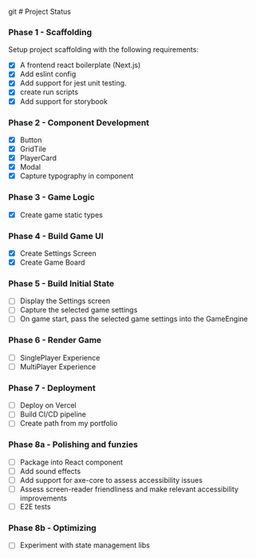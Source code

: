 git # Project Status

### Phase 1 - Scaffolding
  Setup project scaffolding with the following requirements:
  - [x] A frontend react boilerplate (Next.js)
  - [x] Add eslint config
  - [x] Add support for jest unit testing.
  - [x] create run scripts
  - [x] Add support for storybook

### Phase 2 - Component Development
  - [x] Button
  - [x] GridTile
  - [x] PlayerCard
  - [x] Modal
  - [x] Capture typography in component

### Phase 3 - Game Logic
  - [x] Create game static types

### Phase 4 - Build Game UI
  - [x] Create Settings Screen
  - [x] Create Game Board

### Phase 5 - Build Initial State
  - [ ] Display the Settings screen
  - [ ] Capture the selected game settings
  - [ ] On game start, pass the selected game settings into the GameEngine

### Phase 6 - Render Game
  - [ ] SinglePlayer Experience
  - [ ] MultiPlayer Experience

### Phase 7 - Deployment
  - [ ] Deploy on Vercel
  - [ ] Build CI/CD pipeline
  - [ ] Create path from my portfolio

### Phase 8a - Polishing and funzies
  - [ ] Package into React component
  - [ ] Add sound effects
  - [ ] Add support for axe-core to assess accessibility issues
  - [ ] Assess screen-reader friendliness and make relevant accessibility improvements
  - [ ] E2E tests

### Phase 8b - Optimizing
- [ ] Experiment with state management libs
